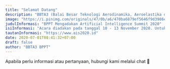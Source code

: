 ```yaml
---
title: "Selamat Datang"
description: "BBTA3 (Balai Besar Teknologi Aerodinamika, Aeroelastika dan Aeroakustika) merupakan satuan kerja dari BPPT yang melayani teknologi aero di Indonesia."
image: "https://i.pinimg.com/originals/47/0b/a6/470ba6879ef5646f9d3986e2d3dc8984.png"
judulInformasi: "BPPT Mengadakan Artificial Intelligence Summit 2020"
isiInformasi: "Acara diadakan pada tanggal 10 - 13 November 2020. Untuk informasi lengkap, kunjungi tautan berikut"
tautanInformasi: "https://www.ais2020.id"
date: 2020-07-01T08:41:32+07:00
draft: false
author: "BBTA3 BPPT"
---
```


Apabila perlu informasi atau pertanyaan, hubungi kami melalui chat 💬 
